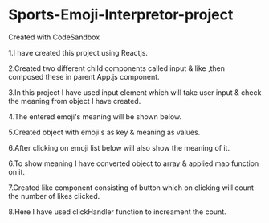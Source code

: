 # Sports-Emoji-Interpretor-project
Created with CodeSandbox

1.I have created this project using Reactjs.

2.Created two different child components called input & like ,then composed these in parent App.js component.

3.In this project I have used input element which will take user input & check the meaning from object I have created.

4.The entered emoji's meaning will be shown below. 

5.Created object with emoji's as key & meaning as values.

6.After clicking on emoji list below will also show the meaning of it.

6.To show meaning I have converted object to array & applied map function on it.

7.Created like component consisting of button which on clicking will count the number of likes clicked.

8.Here I have used clickHandler function to increament the count.
